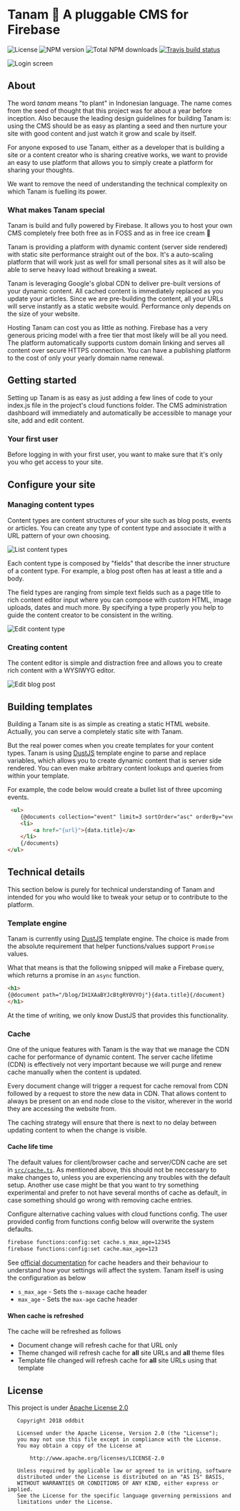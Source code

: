 # Tanam 🌱 A pluggable CMS for Firebase
![License](https://img.shields.io/npm/l/tanam.svg)
![NPM version](https://img.shields.io/npm/v/tanam.svg)
![Total NPM downloads](https://img.shields.io/npm/dt/tanam.svg)
[![Travis build status](https://img.shields.io/travis/oddbit/tanam.svg)](https://travis-ci.org/oddbit/nexudus-js)

![Login screen](/doc/images/login.png)


## About
The word *tanam* means "to plant" in Indonesian language. The name comes from the seed of thought that
this project was for about a year before inception. Also because the leading design guidelines for
building Tanam is: using the CMS should be as easy as planting a seed and then nurture your site
with good content and just watch it grow and scale by itself.

For anyone exposed to use Tanam, either as a developer that is building a site or a content creator who is sharing creative works,
we want to provide an easy to use platform that allows you to simply create a platform for sharing your thoughts.

We want to remove the need of understanding the technical complexity on which Tanam is fuelling its power.

### What makes Tanam special
Tanam is build and fully powered by Firebase. It allows you to host your own CMS completely free
both free as in FOSS and as in free ice cream 🍦

Tanam is providing a platform with dynamic content (server side rendered) with static site performance
straight out of the box. It's a auto-scaling platform that will work just as well for small personal
sites as it will also be able to serve heavy load without breaking a sweat.

Tanam is leveraging Google's global CDN to deliver pre-built versions of your dynamic content.
All cached content is immediately replaced as you update your articles. Since we are pre-building
the content, all your URLs will serve instantly as a static website would. Performance only depends
on the size of your website.

Hosting Tanam can cost you as little as nothing. Firebase has a very generous pricing model with
a free tier that most likely will be all you need. The platform automatically supports custom
domain linking and serves all content over secure HTTPS connection. You can have a publishing
platform to the cost of only your yearly domain name renewal.

## Getting started
Setting up Tanam is as easy as just adding a few lines of code to your index.js file in the project's cloud functions folder.
The CMS administration dashboard will immediately and automatically be accessible to manage your site, add and edit content.

### Your first user
Before logging in with your first user, you want to make sure that it's only you who get access to your site.

## Configure your site

### Managing content types
Content types are content structures of your site such as blog posts, events or articles.
You can create any type of content type and associate it with a URL pattern of your own choosing.

![List content types](/doc/images/content-types-list.png)

Each content type is composed by "fields" that describe the inner structure of a content type.
For example, a blog post often has at least a title and a body.

The field types are ranging from simple text fields such as a page title to rich content editor input
where you can compose with custom HTML, image uploads, dates and much more. By specifying a type
properly you help to guide the content creator to be consistent in the writing.

![Edit content type](/doc/images/content-types-edit.png)

### Creating content
The content editor is simple and distraction free and allows you to create rich content with a WYSIWYG
editor.

![Edit blog post](/doc/images/blog-edit.png)

## Building templates
Building a Tanam site is as simple as creating a static HTML website. Actually, you can serve a
completely static site with Tanam.

But the real power comes when you create templates for your content types. Tanam is using
[DustJS](https://github.com/linkedin/dustjs) template engine to parse and replace variables,
which allows you to create dynamic content that is server side rendered. You can even make
arbitrary content lookups and queries from within your template.

For example, the code below would create a bullet list of three upcoming events.

```html
 <ul>
    {@documents collection="event" limit=3 sortOrder="asc" orderBy="eventData"}
    <li>
        <a href="{url}">{data.title}</a>
    </li>
    {/documents}
</ul>
```

## Technical details
This section below is purely for technical understanding of Tanam and intended for you who
would like to tweak your setup or to contribute to the platform.

### Template engine
Tanam is currently using [DustJS](https://github.com/linkedin/dustjs) template engine.
The choice is made from the absolute requirement that helper functions/values support `Promise` values.

What that means is that the following snipped will make a Firebase query, which returns a promise
in an `async` function.

```html
<h1>
{@document path="/blog/IH1XAaBYJcBtgRY0VYOj"}{data.title}{/document}
</h1>
```

At the time of writing, we only know DustJS that provides this functionality.

### Cache
One of the unique features with Tanam is the way that we manage the CDN cache for performance
of dynamic content. The server cache lifetime (CDN) is effectively not very important because
we will purge and renew cache manually when the content is updated.

Every document change will trigger a request for cache removal from CDN followed by a request
to store the new data in CDN. That allows content to always be present on an end node close
to the visitor, wherever in the world they are accessing the website from.

The caching strategy will ensure that there is next to no delay between updating content to
when the change is visible.

#### Cache life time
The default values for client/browser cache and server/CDN cache are set in
[`src/cache.ts`](src/cache.ts). As mentioned above, this should not be neccessary to make
changes to, unless you are experiencing any troubles with the default setup. Another use case
might be that you want to try something experimental and prefer to not have several months of
cache as default, in case something should go wrong with removing cache entries.

Configure alternative caching values with cloud functions config. The user provided config
from functions config below will overwrite the system defaults.

```bash
firebase functions:config:set cache.s_max_age=12345
firebase functions:config:set cache.max_age=123
```

See [official documentation](https://developer.mozilla.org/en-US/docs/Web/HTTP/Headers/Cache-Control)
for cache headers and their behaviour to understand how your settings will affect the system.
Tanam itself is using the configuration as below

 * `s_max_age` - Sets the `s-maxage` cache header
 * `max_age` - Sets the `max-age` cache header


#### When cache is refreshed
The cache will be refreshed as follows

 * Document change will refresh cache for that URL only
 * Theme changed will refresh cache for **all** site URLs and **all** theme files
 * Template file changed will refresh cache for **all** site URLs using that template

## License
This project is under [Apache License 2.0](LICENSE)

```
   Copyright 2018 oddbit

   Licensed under the Apache License, Version 2.0 (the "License");
   you may not use this file except in compliance with the License.
   You may obtain a copy of the License at

       http://www.apache.org/licenses/LICENSE-2.0

   Unless required by applicable law or agreed to in writing, software
   distributed under the License is distributed on an "AS IS" BASIS,
   WITHOUT WARRANTIES OR CONDITIONS OF ANY KIND, either express or implied.
   See the License for the specific language governing permissions and
   limitations under the License.
```
